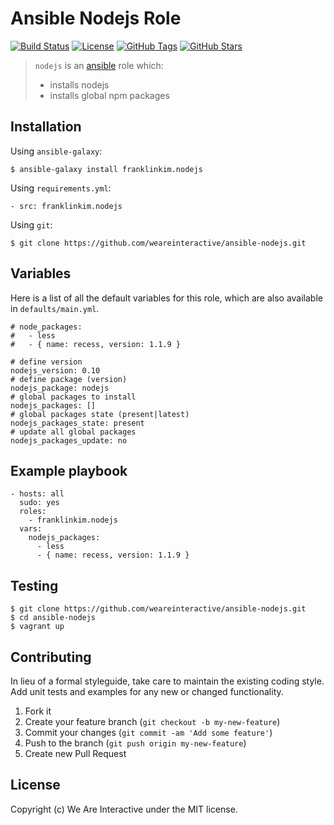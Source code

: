 # Ansible Nodejs Role

[![Build Status](https://img.shields.io/travis/weareinteractive/ansible-nodejs.svg)](https://travis-ci.org/weareinteractive/ansible-nodejs)
[![License](https://img.shields.io/badge/license-MIT-lightgrey.svg)](https://raw.githubusercontent.com/weareinteractive/ansible-nodejs/master/LICENSE)
[![GitHub Tags](https://img.shields.io/github/tag/weareinteractive/ansible-nodejs.svg)](https://github.com/weareinteractive/ansible-nodejs)
[![GitHub Stars](https://img.shields.io/github/stars/weareinteractive/ansible-nodejs.svg)](https://github.com/weareinteractive/ansible-nodejs)

> `nodejs` is an [ansible](http://www.ansible.com) role which:
>
> * installs nodejs
> * installs global npm packages

## Installation

Using `ansible-galaxy`:

```
$ ansible-galaxy install franklinkim.nodejs
```

Using `requirements.yml`:

```
- src: franklinkim.nodejs
```

Using `git`:

```
$ git clone https://github.com/weareinteractive/ansible-nodejs.git
```

## Variables

Here is a list of all the default variables for this role, which are also available in `defaults/main.yml`.

```
# node_packages:
#   - less
#   - { name: recess, version: 1.1.9 }

# define version
nodejs_version: 0.10
# define package (version)
nodejs_package: nodejs
# global packages to install
nodejs_packages: []
# global packages state (present|latest)
nodejs_packages_state: present
# update all global packages
nodejs_packages_update: no
```

## Example playbook

```
- hosts: all
  sudo: yes
  roles:
    - franklinkim.nodejs
  vars:
    nodejs_packages:
      - less
      - { name: recess, version: 1.1.9 }
```

## Testing

```
$ git clone https://github.com/weareinteractive/ansible-nodejs.git
$ cd ansible-nodejs
$ vagrant up
```

## Contributing
In lieu of a formal styleguide, take care to maintain the existing coding style. Add unit tests and examples for any new or changed functionality.

1. Fork it
2. Create your feature branch (`git checkout -b my-new-feature`)
3. Commit your changes (`git commit -am 'Add some feature'`)
4. Push to the branch (`git push origin my-new-feature`)
5. Create new Pull Request

## License
Copyright (c) We Are Interactive under the MIT license.
